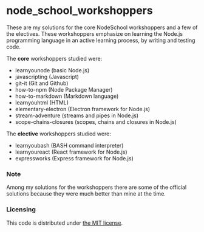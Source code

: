 # node_school_workshoppers

These are my solutions for the core NodeSchool workshoppers and a few of the electives. These workshoppers emphasize on learning the Node.js programming language in an active learning process, by writing and testing code.

The **core** workshoppers studied were:

- learnyounode (basic Node.js) 
- javascripting (Javascript)
- git-it (Git and Github)
- how-to-npm (Node Package Manager)
- how-to-markdown (Markdown language)
- learnyouhtml (HTML)
- elementary-electron (Electron framework for Node.js)
- stream-adventure (streams and pipes in Node.js)
- scope-chains-closures (scopes, chains and closures in Node.js)

The **elective** workshoppers studied were:

- learnyoubash (BASH command interpreter)
- learnyoureact (React framework for Node.js)
- expressworks (Express framework for Node.js)

### Note
Among my solutions for the workshoppers there are some of the official solutions because they were much better than mine at the time.

### Licensing
This code is distributed under [the MIT license](https://github.com/sindelio/node_school_workshoppers/blob/master/LICENSE).
